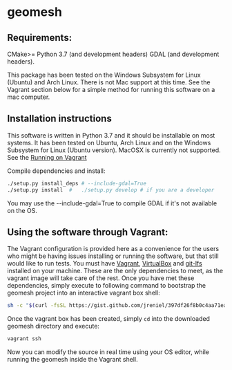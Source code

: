 # geomesh

## Requirements:
CMake>=
Python 3.7 (and development headers)
GDAL (and development headers).

This package has been tested on the Windows Subsystem for Linux (Ubuntu) and Arch Linux. There is not Mac support at this time. See the Vagrant section below for a simple method for running this software on a mac computer.


## Installation instructions
This software is written in Python 3.7 and it should be installable on most systems. It has been tested on Ubuntu, Arch Linux and on the Windows Subsystem for Linux (Ubuntu version). MacOSX is currently not supported. See the [Running on Vagrant](#running-on-vagrant)

Compile dependencies and install:
```bash
./setup.py install_deps # --include-gdal=True 
./setup.py install  #   ./setup.py develop # if you are a developer
```
You may use the --include-gdal=True to compile GDAL if it's not available on the OS.


## Using the software through Vagrant:
The Vagrant configuration is provided here as a convenience for the users who might be having issues installing or running the software, but that still would like to run tests. You must have [Vagrant](https://www.vagrantup.com/), [VirtualBox](https://www.virtualbox.org/) and [git-lfs](https://git-lfs.github.com/) installed on your machine. These are the only dependencies to meet, as the vagrant image will take care of the rest. Once you have met these dependencies, simply execute to following command to bootstrap the geomesh project into an interactive vagrant box shell:
```sh
sh -c "$(curl -fsSL https://gist.github.com/jreniel/397df26f8b0c4aa71ea18e4a6baa012c/raw)"
```
Once the vagrant box has been created, simply `cd` into the downloaded geomesh directory and execute:
```sh
vagrant ssh
```
Now you can modify the source in real time using your OS editor, while running the geomesh inside the Vagrant shell.
